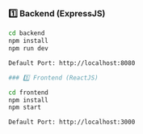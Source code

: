 ### 1️⃣ Backend (ExpressJS)
```bash
cd backend
npm install
npm run dev

Default Port: http://localhost:8080

### 1️⃣ Frontend (ReactJS)

cd frontend
npm install
npm start

Default Port: http://localhost:3000